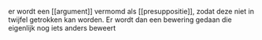 er wordt een [[argument]] vermomd als [[presuppositie]], zodat deze niet in twijfel getrokken kan worden. Er wordt dan een bewering gedaan die eigenlijk nog iets anders beweert 